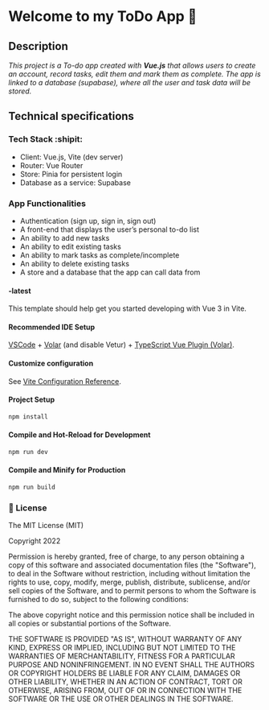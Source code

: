 # Welcome to my ToDo App 👋

## Description

_This project is a To-do app created with **Vue.js** that allows users to create an account, record tasks, edit them and mark them as complete. The app is linked to a database (supabase), where all the user and task data will be stored._

## Technical specifications

### Tech Stack :shipit:

- Client: Vue.js, Vite (dev server)
- Router: Vue Router
- Store: Pinia for persistent login
- Database as a service: Supabase

### App Functionalities

- Authentication (sign up, sign in, sign out)
- A front-end that displays the user’s personal to-do list
- An ability to add new tasks
- An ability to edit existing tasks
- An ability to mark tasks as complete/incomplete
- An ability to delete existing tasks
- A store and a database that the app can call data from

#### -latest

This template should help get you started developing with Vue 3 in Vite.

#### Recommended IDE Setup

[VSCode](https://code.visualstudio.com/) + [Volar](https://marketplace.visualstudio.com/items?itemName=Vue.volar) (and disable Vetur) + [TypeScript Vue Plugin (Volar)](https://marketplace.visualstudio.com/items?itemName=Vue.vscode-typescript-vue-plugin).

#### Customize configuration

See [Vite Configuration Reference](https://vitejs.dev/config/).

#### Project Setup

```sh
npm install
```

#### Compile and Hot-Reload for Development

```sh
npm run dev
```

#### Compile and Minify for Production

```sh
npm run build
```

### :memo: License

The MIT License (MIT)

Copyright 2022

Permission is hereby granted, free of charge, to any person obtaining a copy of this software and associated documentation files (the "Software"), to deal in the Software without restriction, including without limitation the rights to use, copy, modify, merge, publish, distribute, sublicense, and/or sell copies of the Software, and to permit persons to whom the Software is furnished to do so, subject to the following conditions:

The above copyright notice and this permission notice shall be included in all copies or substantial portions of the Software.

THE SOFTWARE IS PROVIDED "AS IS", WITHOUT WARRANTY OF ANY KIND, EXPRESS OR IMPLIED, INCLUDING BUT NOT LIMITED TO THE WARRANTIES OF MERCHANTABILITY, FITNESS FOR A PARTICULAR PURPOSE AND NONINFRINGEMENT. IN NO EVENT SHALL THE AUTHORS OR COPYRIGHT HOLDERS BE LIABLE FOR ANY CLAIM, DAMAGES OR OTHER LIABILITY, WHETHER IN AN ACTION OF CONTRACT, TORT OR OTHERWISE, ARISING FROM, OUT OF OR IN CONNECTION WITH THE SOFTWARE OR THE USE OR OTHER DEALINGS IN THE SOFTWARE.
